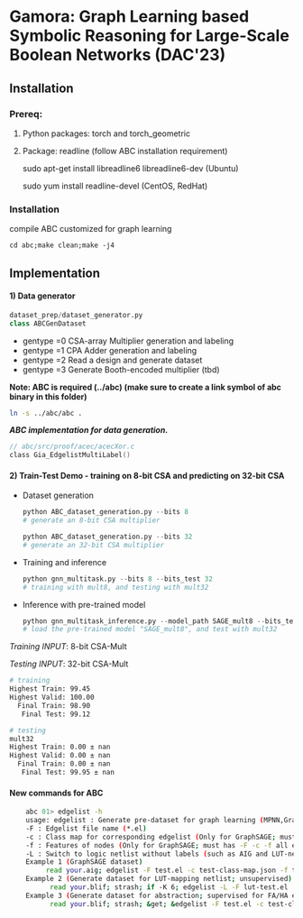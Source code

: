# Gamora: Graph Learning based Symbolic Reasoning for Large-Scale Boolean Networks (DAC'23) 

## Installation

### Prereq: 
1) Python packages: torch and torch_geometric 
	

2) Package: readline (follow ABC installation requirement)
	
	sudo apt-get install libreadline6 libreadline6-dev (Ubuntu)

	sudo yum install readline-devel (CentOS, RedHat)

### Installation
compile ABC customized for graph learning
	
	cd abc;make clean;make -j4



## Implementation

#### 1) Data generator 


```python
dataset_prep/dataset_generator.py
class ABCGenDataset
```

- gentype =0 CSA-array Multiplier generation and labeling
- gentype =1 CPA Adder generation and labeling
- gentype =2 Read a design and generate dataset
- gentype =3 Generate Booth-encoded multiplier (tbd)

**Note: ABC is required (../abc) (make sure to create a link symbol of abc binary
in this folder)**

```bash
ln -s ../abc/abc .
```


***ABC implementation for data generation.***

```c
// abc/src/proof/acec/acecXor.c
class Gia_EdgelistMultiLabel()
```



#### 2) Train-Test Demo - training on 8-bit CSA and predicting on 32-bit CSA

* Dataset generation
    ```python
    python ABC_dataset_generation.py --bits 8
    # generate an 8-bit CSA multiplier
    ```
    ```python
    python ABC_dataset_generation.py --bits 32
    # generate an 32-bit CSA multiplier
    ```

* Training and inference
    ```python
    python gnn_multitask.py --bits 8 --bits_test 32
    # training with mult8, and testing with mult32
    ```

* Inference with pre-trained model
    ```python
    python gnn_multitask_inference.py --model_path SAGE_mult8 --bits_test 32 --design_copies 1
    # load the pre-trained model "SAGE_mult8", and test with mult32
    ```

*Training INPUT*: 8-bit CSA-Mult

*Testing INPUT*: 32-bit CSA-Mult


```bash
# training
Highest Train: 99.45
Highest Valid: 100.00
  Final Train: 98.90
   Final Test: 99.12

# testing
mult32
Highest Train: 0.00 ± nan
Highest Valid: 0.00 ± nan
  Final Train: 0.00 ± nan
   Final Test: 99.95 ± nan
```



#### New commands for ABC

```bash
	abc 01> edgelist -h
	usage: edgelist : Generate pre-dataset for graph learning (MPNN,GraphSAGE, dense graph matrix)
	-F : Edgelist file name (*.el)
	-c : Class map for corresponding edgelist (Only for GraphSAGE; must has -F -c -f all enabled)
 	-f : Features of nodes (Only for GraphSAGE; must has -F -c -f all enabled)
 	-L : Switch to logic netlist without labels (such as AIG and LUT-netlist)
 	Example 1 (GraphSAGE dataset)
 		 read your.aig; edgelist -F test.el -c test-class-map.json -f test-feats.csv 
 	Example 2 (Generate dataset for LUT-mapping netlist; unsupervised)
 		  read your.blif; strash; if -K 6; edgelist -L -F lut-test.el 
 	Example 3 (Generate dataset for abstraction; supervised for FA/HA extraction  - GraphSAGE)
 		  read your.blif; strash; &get; &edgelist -F test.el -c test-class_map.json -f test-feats.csv
```
